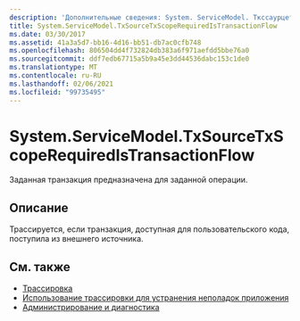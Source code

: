 ```yaml
---
description: 'Дополнительные сведения: System. ServiceModel. Ткссаурцетксскоперекуиредистрансактионфлов'
title: System.ServiceModel.TxSourceTxScopeRequiredIsTransactionFlow
ms.date: 03/30/2017
ms.assetid: 41a3a5d7-bb16-4d16-bb51-db7ac0cfb748
ms.openlocfilehash: 806504dd4f732824db383a6f971aefdd5bbe76a0
ms.sourcegitcommit: ddf7edb67715a5b9a45e3dd44536dabc153c1de0
ms.translationtype: MT
ms.contentlocale: ru-RU
ms.lasthandoff: 02/06/2021
ms.locfileid: "99735495"
---
```

# <a name="systemservicemodeltxsourcetxscoperequiredistransactionflow"></a>System.ServiceModel.TxSourceTxScopeRequiredIsTransactionFlow

Заданная транзакция предназначена для заданной операции.  
  
## <a name="description"></a>Описание  

 Трассируется, если транзакция, доступная для пользовательского кода, поступила из внешнего источника.  
  
## <a name="see-also"></a>См. также

- [Трассировка](index.md)
- [Использование трассировки для устранения неполадок приложения](using-tracing-to-troubleshoot-your-application.md)
- [Администрирование и диагностика](../index.md)

